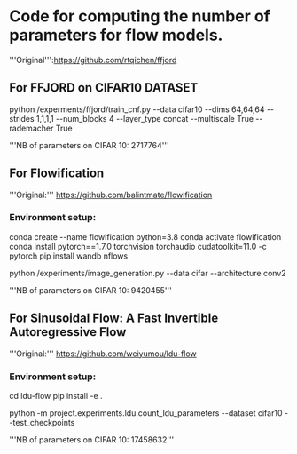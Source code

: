 # Code for computing the number of parameters for flow models.
'''Original''':https://github.com/rtqichen/ffjord
## For FFJORD on CIFAR10 DATASET

python /experments/ffjord/train_cnf.py --data cifar10 --dims 64,64,64 --strides 1,1,1,1 --num_blocks 4 --layer_type concat --multiscale True --rademacher True

'''NB of parameters on CIFAR 10: 2717764'''

## For Flowification
'''Original:''' https://github.com/balintmate/flowification
### Environment setup:
conda create --name flowification python=3.8
conda activate flowification
conda install pytorch==1.7.0 torchvision torchaudio cudatoolkit=11.0 -c pytorch
pip install wandb nflows

python /experiments/image_generation.py --data cifar --architecture conv2

'''NB of parameters on CIFAR 10: 9420455'''

## For Sinusoidal Flow: A Fast Invertible Autoregressive Flow
'''Original:''' https://github.com/weiyumou/ldu-flow
### Environment setup:
cd ldu-flow
pip install -e .

python -m project.experiments.ldu.count_ldu_parameters --dataset cifar10 --test_checkpoints

'''NB of parameters on CIFAR 10: 17458632'''

